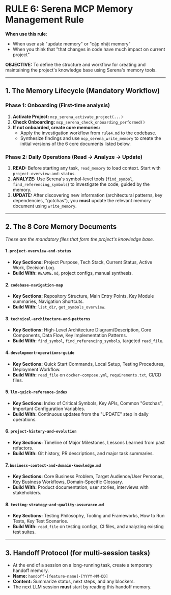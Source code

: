 # RULE 6: Serena MCP Memory Management Rule

**When use this rule**: 
- When user ask "update memory" or "cập nhật memory"
- When you think that "that changes in code have much impact on current project"

**OBJECTIVE:** To define the structure and workflow for creating and maintaining the project's knowledge base using Serena's memory tools.

---

## 1. The Memory Lifecycle (Mandatory Workflow)

### Phase 1: Onboarding (First-time analysis)
1.  **Activate Project:** `mcp_serena_activate_project(...)`
2.  **Check Onboarding:** `mcp_serena_check_onboarding_performed()`
3.  **If not onboarded, create core memories:**
    - Apply the investigation workflow from `rule4.md` to the codebase.
    - Synthesize findings and use `mcp_serena_write_memory` to create the initial versions of the 6 core documents listed below.

### Phase 2: Daily Operations (Read → Analyze → Update)
1.  **READ:** Before starting any task, `read_memory` to load context. Start with `project-overview-and-status`.
2.  **ANALYZE:** Use Serena's symbol-level tools (`find_symbol`, `find_referencing_symbols`) to investigate the code, guided by the memory.
3.  **UPDATE:** After discovering new information (architectural patterns, key dependencies, "gotchas"), you **must** update the relevant memory document using `write_memory`.

---

## 2. The 8 Core Memory Documents

*These are the mandatory files that form the project's knowledge base.*

#### 1. `project-overview-and-status`
- **Key Sections:** Project Purpose, Tech Stack, Current Status, Active Work, Decision Log.
- **Build With:** `README.md`, project configs, manual synthesis.

#### 2. `codebase-navigation-map`
- **Key Sections:** Repository Structure, Main Entry Points, Key Module summaries, Navigation Shortcuts.
- **Build With:** `list_dir`, `get_symbols_overview`.

#### 3. `technical-architecture-and-patterns`
- **Key Sections:** High-Level Architecture Diagram/Description, Core Components, Data Flow, Key Implementation Patterns.
- **Build With:** `find_symbol`, `find_referencing_symbols`, targeted `read_file`.

#### 4. `development-operations-guide`
- **Key Sections:** Quick Start Commands, Local Setup, Testing Procedures, Deployment Workflow.
- **Build With:** `read_file` on `docker-compose.yml`, `requirements.txt`, CI/CD files.

#### 5. `llm-quick-reference-index`
- **Key Sections:** Index of Critical Symbols, Key APIs, Common "Gotchas", Important Configuration Variables.
- **Build With:** Continuous updates from the "UPDATE" step in daily operations.

#### 6. `project-history-and-evolution`
- **Key Sections:** Timeline of Major Milestones, Lessons Learned from past refactors.
- **Build With:** Git history, PR descriptions, and major task summaries.

#### 7. `business-context-and-domain-knowledge.md`
- **Key Sections:** Core Business Problem, Target Audience/User Personas, Key Business Workflows, Domain-Specific Glossary.
- **Build With:** Product documentation, user stories, interviews with stakeholders.

#### 8. `testing-strategy-and-quality-assurance.md`
- **Key Sections:** Testing Philosophy, Tooling and Frameworks, How to Run Tests, Key Test Scenarios.
- **Build With:** `read_file` on testing configs, CI files, and analyzing existing test suites.

---

## 3. Handoff Protocol (for multi-session tasks)

- At the end of a session on a long-running task, create a temporary handoff memory.
- **Name:** `handoff-[feature-name]-[YYYY-MM-DD]`
- **Content:** Summarize status, next steps, and any blockers.
- The next LLM session **must** start by reading this handoff memory.
